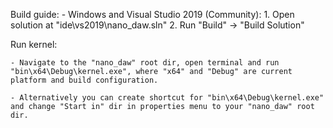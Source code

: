 Build guide:
	- Windows and Visual Studio 2019 (Community):
		1. Open solution at "ide\vs2019\nano_daw.sln"
		2. Run "Build" -> "Build Solution"

Run kernel:

	- Navigate to the "nano_daw" root dir, open terminal and run "bin\x64\Debug\kernel.exe", where "x64" and "Debug" are current platform and build configuration.
	
	- Alternatively you can create shortcut for "bin\x64\Debug\kernel.exe" and change "Start in" dir in properties menu to your "nano_daw" root dir.